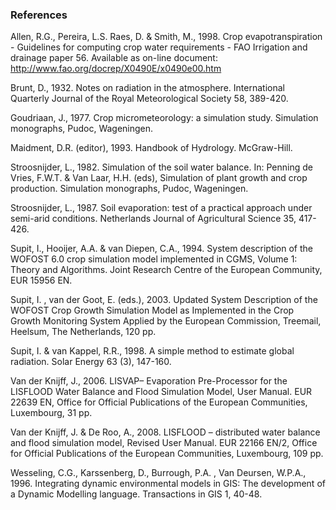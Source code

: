 ### References

Allen, R.G., Pereira, L.S. Raes, D. & Smith, M., 1998. Crop evapotranspiration - Guidelines for computing crop water requirements - FAO Irrigation and drainage paper 56. Available as on-line document: http://www.fao.org/docrep/X0490E/x0490e00.htm

Brunt, D., 1932. Notes on radiation in the atmosphere. International Quarterly Journal of the Royal Meteorological Society 58, 389-420.

Goudriaan, J., 1977. Crop micrometeorology: a simulation study. Simulation monographs, Pudoc, Wageningen.

Maidment, D.R. (editor), 1993. Handbook of Hydrology. McGraw-Hill.

Stroosnijder, L., 1982. Simulation of the soil water balance. In: Penning de Vries, F.W.T. & Van Laar, H.H. (eds), Simulation of plant growth and crop production. Simulation monographs, Pudoc, Wageningen.

Stroosnijder, L., 1987. Soil evaporation: test of a practical approach under semi-arid conditions. Netherlands Journal of Agricultural Science 35, 417-426.

Supit, I., Hooijer, A.A. & van Diepen, C.A., 1994.  System description of the WOFOST 6.0 crop simulation model implemented in CGMS, Volume 1: Theory and Algorithms. Joint Research Centre of the European Community, EUR 15956 EN.

Supit, I. , van der Goot, E. (eds.), 2003. Updated System Description of the WOFOST Crop Growth Simulation Model as Implemented in the Crop Growth Monitoring System Applied by the European Commission, Treemail, Heelsum, The Netherlands, 120 pp.

Supit, I. & van Kappel, R.R., 1998. A simple method to estimate global radiation. Solar Energy 63 (3), 147-160.

Van der Knijff, J., 2006. LISVAP– Evaporation Pre-Processor for the LISFLOOD Water Balance and Flood Simulation Model, User Manual. EUR 22639 EN, Office for Official Publications of the European Communities, Luxembourg, 31 pp.

Van der Knijff, J. & De Roo, A., 2008. LISFLOOD – distributed water balance and flood simulation model, Revised User Manual. EUR 22166 EN/2, Office for Official Publications of the European Communities, Luxembourg, 109 pp.

Wesseling, C.G., Karssenberg, D., Burrough, P.A. , Van Deursen, W.P.A., 1996. Integrating dynamic environmental models in GIS: The development of a Dynamic Modelling language. Transactions in GIS 1, 40-48.

 